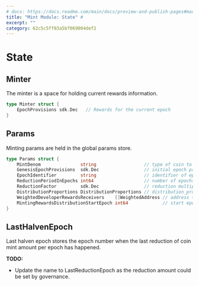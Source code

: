 ```yaml
--- 
# docs: https://docs.readme.com/main/docs/preview-and-publish-pages#markdown-directory-format
title: "Mint Module: State" #
excerpt: ""
category: 62c5c5ff03a5bf069004def2
---
```


<!--
order: 2
-->

# State

## Minter

The minter is a space for holding current rewards information.

```go
type Minter struct {
    EpochProvisions sdk.Dec   // Rewards for the current epoch
}
```

## Params

Minting params are held in the global params store.

```go
type Params struct {
    MintDenom               string                  // type of coin to mint
    GenesisEpochProvisions  sdk.Dec                 // initial epoch provisions at genesis
    EpochIdentifier         string                  // identifier of epoch
    ReductionPeriodInEpochs int64                   // number of epochs between reward reductions
    ReductionFactor         sdk.Dec                 // reduction multiplier to execute on each period
	DistributionProportions DistributionProportions // distribution_proportions defines the proportion of the minted denom
	WeightedDeveloperRewardsReceivers    []WeightedAddress // address to receive developer rewards
	MintingRewardsDistributionStartEpoch int64             // start epoch to distribute minting rewards
}
```

## LastHalvenEpoch

Last halven epoch stores the epoch number when the last reduction of coin mint amount per epoch has happened.

**TODO:**
- Update the name to LastReductionEpoch as the reduction amount could be set by governance.